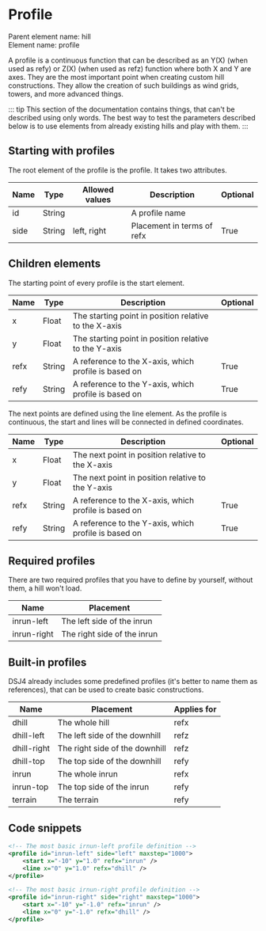 # Profile

Parent element name: hill\
Element name: profile

A profile is a continuous function that can be described as an Y(X) (when used as refy) or Z(X) (when used as refz) function where both X and Y are axes. They are the most important point when creating custom hill constructions. They allow the creation of such buildings as wind grids, towers, and more advanced things.

::: tip
This section of the documentation contains things, that can't be described using only words. The best way to test the parameters described below is to use elements from already existing hills and play with them.
:::

## Starting with profiles

The root element of the profile is the profile. It takes two attributes.

| Name | Type   | Allowed values | Description                | Optional |
| ---- | ------ | -------------- | -------------------------- | -------- |
| id   | String |                | A profile name             |          |
| side | String | left, right    | Placement in terms of refx | True     |

## Children elements

The starting point of every profile is the start element.

| Name | Type   | Description                                           | Optional |
| ---- | ------ | ----------------------------------------------------- | -------- |
| x    | Float  | The starting point in position relative to the X-axis |          |
| y    | Float  | The starting point in position relative to the Y-axis |          |
| refx | String | A reference to the X-axis, which profile is based on  | True     |
| refy | String | A reference to the Y-axis, which profile is based on  | True     |

The next points are defined using the line element. As the profile is continuous, the start and lines will be connected in defined coordinates.

| Name | Type   | Description                                          | Optional |
| ---- | ------ | ---------------------------------------------------- | -------- |
| x    | Float  | The next point in position relative to the X-axis    |          |
| y    | Float  | The next point in position relative to the Y-axis    |          |
| refx | String | A reference to the X-axis, which profile is based on | True     |
| refy | String | A reference to the Y-axis, which profile is based on | True     |

## Required profiles

There are two required profiles that you have to define by yourself, without them, a hill won't load.

| Name        | Placement                   |
| ----------- | --------------------------- |
| inrun-left  | The left side of the inrun  |
| inrun-right | The right side of the inrun |

## Built-in profiles

DSJ4 already includes some predefined profiles (it's better to name them as references), that can be used to create basic constructions.

| Name        | Placement                      | Applies for |
| ----------- | ------------------------------ | ----------- |
| dhill       | The whole hill                 | refx        |
| dhill-left  | The left side of the downhill  | refz        |
| dhill-right | The right side of the downhill | refz        |
| dhill-top   | The top side of the downhill   | refy        |
| inrun       | The whole inrun                | refx        |
| inrun-top   | The top side of the inrun      | refy        |
| terrain     | The terrain                    | refy        |

## Code snippets

``` xml
<!-- The most basic irnun-left profile definition -->
<profile id="inrun-left" side="left" maxstep="1000">
    <start x="-10" y="1.0" refx="inrun" />
    <line x="0" y="1.0" refx="dhill" />
</profile>
```

``` xml
<!-- The most basic irnun-right profile definition -->
<profile id="inrun-right" side="right" maxstep="1000">
    <start x="-10" y="-1.0" refx="inrun" />
    <line x="0" y="-1.0" refx="dhill" />
</profile>
```
